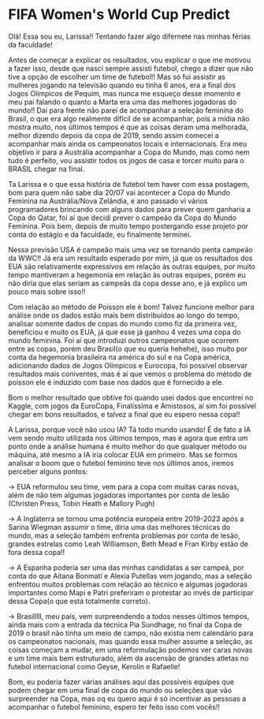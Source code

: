 # FIFA Women's World Cup Predict

Olá! Essa sou eu, Larissa!! Tentando fazer algo difernete nas minhas férias da faculdade!

Antes de começar a explicar os resultados, vou explicar o que me motivou a fazer isso, desde que nasci sempre assisti futebol, chego a dizer que não tive a opção de escolher um time de futebol!! Mas só fui assistir as mulheres jogando na televisão quando eu tinha 6 anos, era a final dos Jogos Olímpicos de Pequim, mas nunca me esqueço desse momento e meu pai falando o quanto a Marta era uma das melhores jogadoras do mundo!!
Daí para frente não parei de acompanhar a seleção feminina do Brasil, o que era algo realmente difícil de se acompanhar, pois a mídia não mostra muito, nos últimos tempos é que as coisas deram uma melhorada, melhor dizendo depois da copa de 2019, sendo assim comecei a acompanhar mais ainda os campeonatos locais e internacionais. Era meu objetivo ir para a Austrália acompanhar a Copa do Mundo, mas como nem tudo é perfeito, vou assistir todos os jogos de casa e torcer muito para o BRASIL chegar na final.

Ta Larissa e o que essa história de futebol tem haver com essa postagem, bom para quem não sabe dia 20/07 vai acontecer a Copa do Mundo Feminina na Austrália/Nova Zelândia, e ano passado vi vários programadores brincando com alguns dados para prever quem ganharia a Copa do Qatar, foi aí que decidi prever o campeão da Copa do Mundo Feminina. Pois bem, depois de muito tempo postergando esse projeto por conta do estágio e da faculdade, eu finalmente terminei.

Nessa previsão USA é campeão mais uma vez se tornando penta campeão da WWC!! Já era um resultado esperado por mim, já que os resultados dos EUA são relativamente expressivos em relação às outras equipes, por muito tempo mantiveram a hegemonia em relação às outras equipes, porém eu não diria que elas seriam as campeãs da copa desse ano, e já explico um pouco mais sobre isso!!

Com relação ao método de Poisson ele é bom! Talvez funcione melhor para análise onde os dados estão mais bem distribuídos ao longo do tempo, analisar somente dados de copas do mundo como fiz da primeira vez, beneficiou e muito os EUA, já que esse já ganhou 4 vezes uma copa do mundo feminina. Foi aí que introduzi outros campeonatos que ocorrem entre as copas, porém deu Brasil(o que eu queria hehehe), isso muito por conta da hegemonia brasileira na américa do sul e na Copa américa, adicionando dados de Jogos Olímpicos e Eurocopa, foi possível observar resultados mais coniventes, mas é aí que vemos o problema do método de poisson ele é induzido com base nos dados que é fornecido a ele.

Bom o melhor resultado que obtive foi quando usei dados que encontrei no Kaggle, com jogos da EuroCopa, Finalíssima e Amistosos, aí sim foi possível chegar em bons resultados, e talvez a final que eu espero nessa copa!! 

A Larissa, porque você não usou IA? Tá todo mundo usando! É de fato a IA vem sendo muito utilizada nos últimos tempos, mas é agora que entra um ponto onde a análise humana é muito melhor do que qualquer método ou máquina, até mesmo a IA iria colocar EUA em primeiro. Mas se formos analisar o boom que o futebol feminino teve nos últimos anos, iremos perceber alguns pontos:
   
   -> EUA reformulou seu time, vem para a copa com muitas caras novas, além de não tem algumas jogadoras importantes por conta de lesão (Christen Press, Tobin Heath e Mallory Pugh)
	
   -> A Inglaterra se tornou uma potência europeia entre 2019-2023 após a Sarina Wiegman assumir o time, diria uma das melhores técnicas do mundo, mas a seleção também enfrenta problemas por conta de lesão, grandes estrelas como Leah Williamson, Beth Mead e Fran Kirby estão de fora dessa copa!!
	
   -> A Espanha poderia ser uma das minhas candidatas a ser campeã, por conta do que Aitana Bonmatí e Alexia Putellas vem jogando, mas a seleção enfrentou muitos problemas com relação ao técnico e algumas jogadoras importantes como Mapi e Patri preferiram o protestar ao invés de participar dessa Copa(o que está totalmente correto).

   -> Brasilllll, meu país, vem surpreendendo a todos nesses últimos tempos, ainda mais com a entrada da técnica Pia Sundhage, no final da Copa de 2019 o brasil não tinha um meio de campo, não existia nem calendário para os campeonatos nacionais, mas quando essa mulher assume a seleção, as coisas começam a mudar, em uma reformulação podemos ver caras novas e um time mais bem estruturado, além da ascensão de grandes atletas no futebol internacional como Geyse, Kerolin e Rafaelle!

Bom, eu poderia fazer várias análises aqui das possíveis equipes que podem chegar em uma final de copa do mundo ou seleções que vão surpreender na Copa, mas oq eu quero aqui é só incentivar as pessoas a acompanhar o futebol feminino, espero ter feito isso com vocês!!

